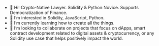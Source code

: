 - 👋 Hi! Crypto-Native Lawyer. Solidity & Python Novice. Supports Democratization of Finance.
- 👀 I’m interested in Solidity, JavaScript, Python.
- 🌱 I’m currently learning how to create all the things.
- 💞️ I’m looking to collaborate on projects that focus on dApps, smart contract development related to digital assets & cryptocurrency, or any Solidity use case that helps positively impact the world.
<!---
virtual-lawyer/virtual-lawyer is a ✨ special ✨ repository because its `README.md` (this file) appears on your GitHub profile.
You can click the Preview link to take a look at your changes.
--->
